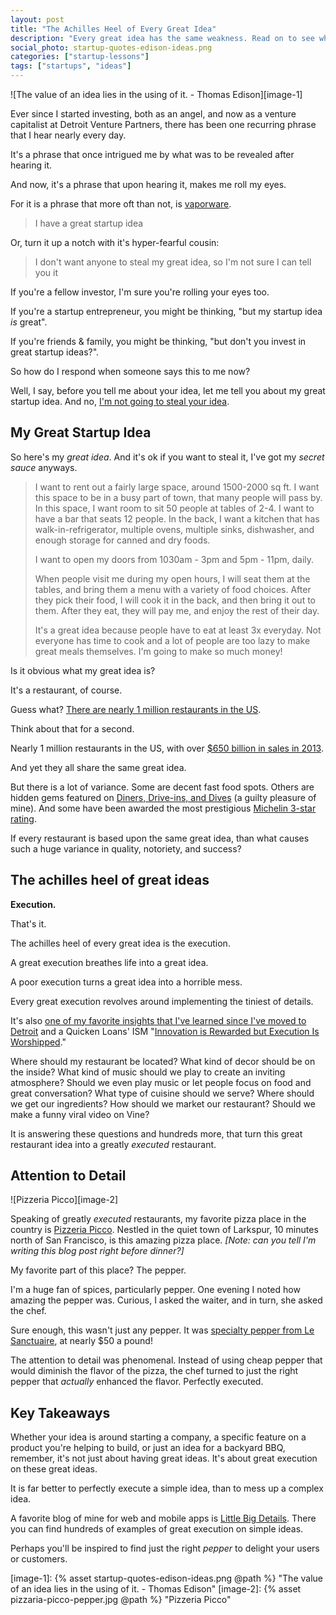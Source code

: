 ```yaml
---
layout: post
title: "The Achilles Heel of Every Great Idea"
description: "Every great idea has the same weakness. Read on to see what it is."
social_photo: startup-quotes-edison-ideas.png
categories: ["startup-lessons"]
tags: ["startups", "ideas"]
---
```


![The value of an idea lies in the using of it. - Thomas Edison][image-1]

Ever since I started investing, both as an angel, and now as a venture capitalist at Detroit Venture Partners, there has been one recurring phrase that I hear nearly every day.

It's a phrase that once intrigued me by what was to be revealed after hearing it.

And now, it's a phrase that upon hearing it, makes me roll my eyes.

For it is a phrase that more oft than not, is [vaporware](http://en.wikipedia.org/wiki/Vaporware).

> I have a great startup idea

Or, turn it up a notch with it's hyper-fearful cousin:

> I don't want anyone to steal my great idea, so I'm not sure I can tell you it

If you're a fellow investor, I'm sure you're rolling your eyes too.

If you're a startup entrepreneur, you might be thinking, "but my startup idea *is* great".

If you're friends & family, you might be thinking, "but don't you invest in great startup ideas?".

So how do I respond when someone says this to me now?

Well, I say, before you tell me about your idea, let me tell you about my great startup idea. And no, [I'm not going to steal your idea](http://cdixon.org/2009/08/22/why-you-shouldnt-keep-your-startup-idea-secret/).


## My Great Startup Idea

So here's my *great idea*. And it's ok if you want to steal it, I've got my *secret sauce* anyways.

> I want to rent out a fairly large space, around 1500-2000 sq ft. I want this space to be in a busy part of town, that many people will pass by. In this space, I want room to sit 50 people at tables of 2-4. I want to have a bar that seats 12 people. In the back, I want a kitchen that has walk-in-refrigerator, multiple ovens, multiple sinks, dishwasher, and enough storage for canned and dry foods.
>
> I want to open my doors from 1030am - 3pm and 5pm - 11pm, daily.
>
> When people visit me during my open hours, I will seat them at the tables, and bring them a menu with a variety of food choices. After they pick their food, I will cook it in the back, and then bring it out to them. After they eat, they will pay me, and enjoy the rest of their day.
>
> It's a great idea because people have to eat at least 3x everyday. Not everyone has time to cook and a lot of people are too lazy to make great meals themselves. I'm going to make so much money!

Is it obvious what my great idea is?

It's a restaurant, of course.

Guess what? [There are nearly 1 million restaurants in the US](http://www.restaurant.org/News-Research/Research/Facts-at-a-Glance).

Think about that for a second.

Nearly 1 million restaurants in the US, with over [$650 billion in sales in 2013](http://www.restaurant.org/News-Research/Research/Facts-at-a-Glance).

And yet they all share the same great idea.

But there is a lot of variance. Some are decent fast food spots. Others are hidden gems featured on [Diners, Drive-ins, and Dives](http://www.foodnetwork.com/diners-drive-ins-and-dives/index.html) (a guilty pleasure of mine). And some have been awarded the most prestigious [Michelin 3-star rating](http://en.wikipedia.org/wiki/List_of_Michelin_starred_restaurants#United_States_of_America).

If every restaurant is based upon the same great idea, than what causes such a huge variance in quality, notoriety, and success?

## The achilles heel of great ideas

**Execution.**

That's it.

The achilles heel of every great idea is the execution.

A great execution breathes life into a great idea.

A poor execution turns a great idea into a horrible mess.

Every great execution revolves around implementing the tiniest of details.

It's also [one of my favorite insights that I've learned since I've moved to Detroit](/startup-lessons/business-insights-ive-learned-from-billionaire-dan-gilbert/) and a Quicken Loans' ISM "[Innovation is Rewarded but Execution Is Worshipped](http://www.quickenloans.com/press-room/fast-facts/our-isms)."

Where should my restaurant be located? What kind of decor should be on the inside? What kind of music should we play to create an inviting atmosphere? Should we even play music or let people focus on food and great conversation? What type of cuisine should we serve? Where should we get our ingredients? How should we market our restaurant? Should we make a funny viral video on Vine?

It is answering these questions and hundreds more, that turn this great restaurant idea into a greatly *executed* restaurant.

## Attention to Detail

![Pizzeria Picco][image-2]

Speaking of greatly *executed* restaurants, my favorite pizza place in the country is [Pizzeria Picco](http://www.pizzeriapicco.com). Nestled in the quiet town of Larkspur, 10 minutes north of San Francisco, is this amazing pizza place. *[Note: can you tell I'm writing this blog post right before dinner?]*

My favorite part of this place? The pepper.

I'm a huge fan of spices, particularly pepper. One evening I noted how amazing the pepper was. Curious, I asked the waiter, and in turn, she asked the chef.

Sure enough, this wasn't just any pepper. It was [specialty pepper from Le Sanctuaire](http://www.le-sanctuaire.com/mm5/merchant.mvc?Screen=PROD&Store_Code=ls&Product_Code=SSTGrainsParadise&Category_Code=SSTPeppers), at nearly $50 a pound!

The attention to detail was phenomenal. Instead of using cheap pepper that would diminish the flavor of the pizza, the chef turned to just the right pepper that *actually* enhanced the flavor. Perfectly executed.


## Key Takeaways

Whether your idea is around starting a company, a specific feature on a product you're helping to build, or just an idea for a backyard BBQ, remember, it's not just about having great ideas. It's about great execution on these great ideas.

It is far better to perfectly execute a simple idea, than to mess up a complex idea.

A favorite blog of mine for web and mobile apps is [Little Big Details](http://littlebigdetails.com/). There you can find hundreds of examples of great execution on simple ideas.

Perhaps you'll be inspired to find just the right *pepper* to delight your users or customers.


[image-1]: {% asset startup-quotes-edison-ideas.png @path %} "The value of an idea lies in the using of it. - Thomas Edison"
[image-2]: {% asset pizzaria-picco-pepper.jpg @path %} "Pizzeria Picco"
